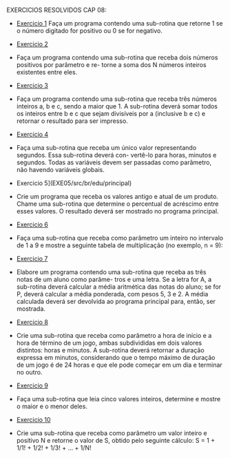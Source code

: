 EXERCICIOS RESOLVIDOS CAP 08:

- [Exercicio 1](EXE01/src/br/edu/principal)
Faça um programa contendo uma sub-rotina que retorne 1 se o número digitado for positivo ou 0 se
for negativo.

- [Exercicio 2](EXE02/src/br/edu/principal)
- Faça um programa contendo uma sub-rotina que receba dois números positivos por parâmetro e re-
torne a soma dos N números inteiros existentes entre eles.

- [Exercicio 3](EXE03/src/br/edu/principal)
- Faça um programa contendo uma sub-rotina que receba três números inteiros a, b e c, sendo a maior
que 1. A sub-rotina deverá somar todos os inteiros entre b e c que sejam divisíveis por a (inclusive b e
c) e retornar o resultado para ser impresso.

- [Exercicio 4](EXE04/src/br/edu/principal)
- Faça uma sub-rotina que receba um único valor representando segundos. Essa sub-rotina deverá con-
vertê-lo para horas, minutos e segundos. Todas as variáveis devem ser passadas como parâmetro, não
havendo variáveis globais.

- Exercicio 5](EXE05/src/br/edu/principal)
- Crie um programa que receba os valores antigo e atual de um produto. Chame uma sub-rotina que
determine o percentual de acréscimo entre esses valores. O resultado deverá ser mostrado no programa
principal.

- [Exercicio 6](EXE06/src/br/edu/principal)
- Faça uma sub-rotina que receba como parâmetro um inteiro no intervalo de 1 a 9 e mostre a seguinte
tabela de multiplicação (no exemplo, n = 9):

- [Exercicio 7](EXE07/src/br/edu/principal)
- Elabore um programa contendo uma sub-rotina que receba as três notas de um aluno como parâme-
tros e uma letra. Se a letra for A, a sub-rotina deverá calcular a média aritmética das notas do aluno; se
for P, deverá calcular a média ponderada, com pesos 5, 3 e 2. A média calculada deverá ser devolvida
ao programa principal para, então, ser mostrada.

- [Exercicio 8](EXE08/src/br/edu/principal)
- Crie uma sub-rotina que receba como parâmetro a hora de início e a hora de término de um jogo,
ambas subdivididas em dois valores distintos: horas e minutos. A sub-rotina deverá retornar a duração
expressa em minutos, considerando que o tempo máximo de duração de um jogo é de 24 horas e que
ele pode começar em um dia e terminar no outro.

- [Exercicio 9](EXE09/src/br/edu/principal)
- Faça uma sub-rotina que leia cinco valores inteiros, determine e mostre o maior e o menor deles.

- [Exercicio 10](EXE10/src/br/edu/principal)
- Crie uma sub-rotina que receba como parâmetro um valor inteiro e positivo N e retorne o valor de S,
obtido pelo seguinte cálculo:
S = 1 + 1/1! + 1/2! + 1/3! + ... + 1/N!
